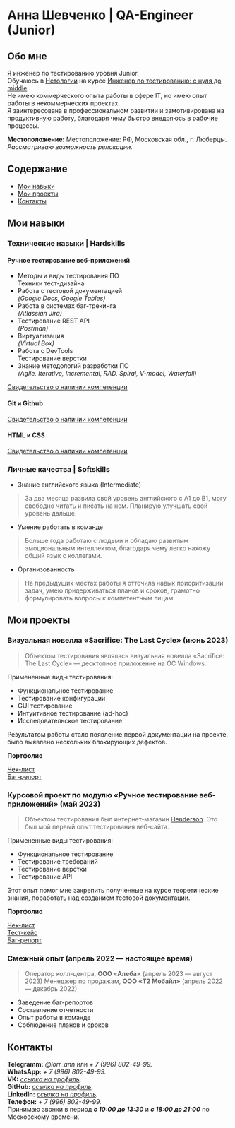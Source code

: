 # Анна Шевченко | QA-Engineer (Junior)
## Обо мне
Я инженер по тестированию уровня Junior. <br>
Обучаюсь в [Нетологии](https://netology.ru/) на курсе [Инженер по тестированию: с нуля до middle](https://netology.ru/programs/qa-middle?recommended_by=instant_search). <br>
Не имею коммерческого опыта работы в сфере IT, но имею опыт работы в некоммерческих проектах. <br>
Я заинтересована в профессиональном развитии и замотивирована на продуктивную работу, благодаря чему быстро внедряюсь в рабочие процессы.

**Местоположение:** Местоположение: РФ, Московская обл., г. Люберцы.
*Рассматриваю возможность релокации.*
## Содержание
* [Мои навыки](#мои-навыки)
* [Мои проекты](#мои-проекты)
* [Контакты](#контакты)
## Мои навыки

### Технические навыки | Hardskills
#### Ручное тестирование веб-приложений

* Методы и виды тестирования ПО <br> Техники тест-дизайна
* Работа с тестовой документацией <br> *(Google Docs, Google Tables)*
* Работа в системах баг-трекинга <br> *(Atlassian Jira)*
* Тестирование REST API <br> *(Postman)*
* Виртуализация <br> *(Virtual Box)*
* Работа с DevTools <br> Тестирование верстки 
* Знание методологий разработки ПО <br> *(Agile, Iterative, Incremental, RAD, Spiral, V-model, Waterfall)*

[Свидетельство о наличии компетенции](https://netology.ru/backend/api/user/programs/37617/pdf_certificate)

#### Git и Github

[Свидетельство о наличии компетенции](https://netology.ru/backend/api/user/programs/37337/pdf_certificate)

#### HTML и CSS

[Свидетельство о наличии компетенции](https://netology.ru/backend/api/user/programs/27205/pdf_certificate)


### Личные качества | Softskills
* Знание английского языка (Intermediate)
 > За два месяца развила свой уровень английского с A1 до B1, могу свободно читать и писать на нем. Планирую улучшать свой уровень дальше.

* Умение работать в команде
 > Больше года работаю с людьми и обладаю развитым эмоциональным интеллектом, благодаря чему легко нахожу общий язык с коллегами.

* Организованность
 > На предыдущих местах работы я отточила навык приоритизации задач, умею придерживаться планов и сроков, грамотно формулировать вопросы к компетентным лицам.

## Мои проекты
### Визуальная новелла «Sacrifice: The Last Cycle» (июнь 2023) <br>
  > Объектом тестирования являлась визуальная новелла «Sacrifice: The Last Cycle» — десктопное приложение на ОС Windows. 
  
  Примененные виды тестирования:
  * Функциональное тестирование
  * Тестирование конфигурации
  * GUI тестирование
  * Интуитивное тестирование (ad-hoc)
  * Исследовательское тестирование<br>

  Результатом работы стало появление первой документации на проекте, было выявлено нескольких блокирующих дефектов. <br>

**Портфолио**

  [Чек-лист](https://docs.google.com/spreadsheets/d/1ctDB8YPZ3Ar0Z4YSz0lxeBCN06-Jo3cBEqoeDsZZ1qA/edit?usp=sharing) <br>
  [Баг-репорт](https://docs.google.com/spreadsheets/d/15NEsmxuBxLthXDOqRtQqlgkeZgx5rw1qbCGD9b_Ef9k/edit?usp=sharing)

### Курсовой проект по модулю «Ручное тестирование веб-приложений» (май 2023)<br>
   > Объектом тестирования был интернет-магазин [Henderson](https://henderson.ru/). Это был мой первый опыт тестирования веб-сайта.

   Примененные виды тестирования:
   * Функциональное тестирование
   * Тестирование требований
   * Тестирование верстки
   * Тестирование API

  Этот опыт помог мне закрепить полученные на курсе теоретические знания, поработать над созданием тестовой документации. <br>

**Портфолио**

  [Чек-лист](https://docs.google.com/spreadsheets/d/1Ip0iSqM5D5_-gDQuOXpIcUAPnNBhcMkH1rzSONSM35k/edit?usp=sharing) <br>
  [Тест-кейс](https://docs.google.com/spreadsheets/d/1ggIAGtS9OObRawDaS-LGVJs6-1r7BOZSRRrRTSwpZWU/edit?usp=sharing) <br>
  [Баг-репорт](https://docs.google.com/spreadsheets/d/1a_w0qCcqWr3G6zR-n9Q_bcFPm4DOyD9063KjDZCXJn0/edit?usp=sharing)

### Смежный опыт (апрель 2022 — настоящее время)
> Оператор колл-центра, **ООО «Алеба»** (апрель 2023 — август 2023) 
> Менеджер по продажам, **ООО «T2 Мобайл»** (апрель 2022 — декабрь 2022) <br>

* Заведение баг-репортов
* Составление отчетности
* Опыт работы в команде
* Соблюдение планов и сроков

## Контакты
  **Telegramm:** *@lorr_ann* или *+ 7 (996) 802-49-99.* <br>
  **WhatsApp:** *+ 7 (996) 802-49-99.*<br>
  **VK:** *[ссылка на профиль](https://vk.com/ann_shevc).*<br>
  **GitHub:** *[ссылка на профиль](https://github.com/Lorrso).*<br>
  **LinkedIn:** *[ссылка на профиль](https://www.linkedin.com/in/анна-шевченко-417b65283).*<br>
  **Телефон:** *+ 7 (996) 802-49-99.* <br> Принимаю звонки в период __*с 10:00 до 13:30*__ и __*с 18:00 до 21:00*__ по Московскому времени.
